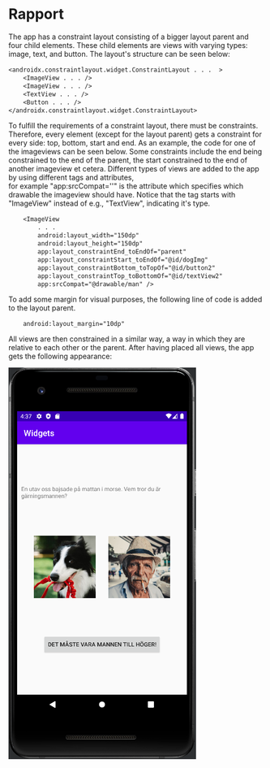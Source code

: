 
# Rapport

The app has a constraint layout consisting of a bigger layout parent and four child elements.
These child elements are views with varying types: image, text, and button.
The layout's structure can be seen below: 

```
<androidx.constraintlayout.widget.ConstraintLayout . . .  >
    <ImageView . . . />
    <ImageView . . . />
    <TextView . . . />
    <Button . . . />
</androidx.constraintlayout.widget.ConstraintLayout>
```
To fulfill the requirements of a constraint layout, there must be constraints. 
Therefore, every element (except for the layout parent) gets a constraint for every 
side: top, bottom, start and end. As an example, the code for one of the imageviews can be seen below.
Some constraints include the end being constrained to the end of the parent, the start constrained to the 
end of another imageview et cetera. Different types of views are added to the app by using different tags and attributes,  
for example "app:srcCompat=''" is the attribute which specifies which drawable the imageview should have.
Notice that the tag starts with "ImageView" instead of e.g., "TextView", indicating it's type.

```
    <ImageView
        . . .
        android:layout_width="150dp"
        android:layout_height="150dp"
        app:layout_constraintEnd_toEndOf="parent"
        app:layout_constraintStart_toEndOf="@id/dogImg"
        app:layout_constraintBottom_toTopOf="@id/button2"
        app:layout_constraintTop_toBottomOf="@id/textView2"
        app:srcCompat="@drawable/man" />
```

To add some margin for visual purposes, the following line of code is added to the layout parent.

```
    android:layout_margin="10dp"
```

All views are then constrained in a similar way, a way in which they are relative to each other 
or the parent. After having placed all views, the app gets the following appearance:

![img.png](img.png)